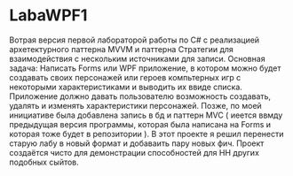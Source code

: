 # LabaWPF1
Вотрая версия первой лабораторой работы по C# с реализацией архетектурного паттерна MVVM и паттерна Стратегии для взаимодействия с нескольким источниками для записи.
Основная задача: Написать Forms или WPF приложение, в котором можно будет создавать своих персонажей или героев компьтерных игр с некоторыми характеристиками и выводить их ввиде 
списка. Приложение должно давать пользователю возможность создавать, удалять и изменять характеристики персонажей. Позже, по моей инициативе была добавлена запись в бд и паттерн 
MVC ( иеется ввмду предыдущая версия программы, которая была написана на Forms и которая тоже будет в репозитории ). В этот проекте я решил перенести старую лабу в новый формат
и добаваить пару новых фич.
Проект создаётся чисто для демонстрации способностей для HH других подобных сыйтов.
